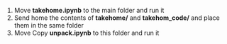 1. Move **takehome.ipynb** to the main folder and run it
2. Send home the contents of **takehome/** and **takehom_code/** and place them in the same folder
3. Move Copy **unpack.ipynb** to this folder and run it